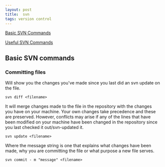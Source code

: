 ```yaml
---
layout: post
title:  svn
tags: version control
---
```


[Basic SVN Commands](http://www.linuxfromscratch.org/blfs/edguide/chapter03.html)  

[Useful SVN Commands](http://wiki.greenstone.org/wiki/index.php/Useful_SVN_Commands)

## Basic SVN commands

### Committing files

Will show you the changes you've made since you last did an svn update on the file.

    svn diff <filename>


It will merge changes made to the file in the repository with the changes you have on your machine. Your own changes take precedence and these are preserved. However, conflicts may arise if any of the lines that have been modified on your machine have been changed in the repository since you last checked it out/svn-updated it.

    svn update <filename>

Where the message string is one that explains what changes have been made, why you are committing the file or what purpose a new file serves.

    svn commit - m "message" <filename>
